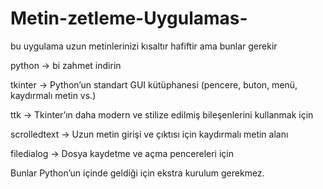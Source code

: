 # Metin-zetleme-Uygulamas-
bu uygulama uzun metinlerinizi kısaltır hafiftir ama bunlar gerekir

python → bi zahmet indirin

tkinter → Python’un standart GUI kütüphanesi (pencere, buton, menü, kaydırmalı metin vs.)

ttk → Tkinter’ın daha modern ve stilize edilmiş bileşenlerini kullanmak için

scrolledtext → Uzun metin girişi ve çıktısı için kaydırmalı metin alanı

filedialog → Dosya kaydetme ve açma pencereleri için

Bunlar Python’un içinde geldiği için ekstra kurulum gerekmez.
